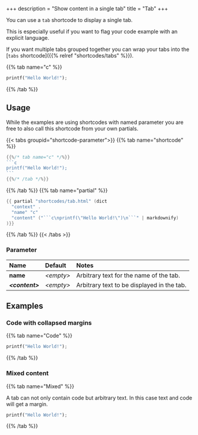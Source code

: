 +++
description = "Show content in a single tab"
title = "Tab"
+++

You can use a `tab` shortcode to display a single tab.

This is especially useful if you want to flag your code example with an explicit language.

If you want multiple tabs grouped together you can wrap your tabs into the [`tabs` shortcode]({{% relref "shortcodes/tabs" %}}).

{{% tab name="c" %}}

```python
printf("Hello World!");
```

{{% /tab %}}

## Usage

While the examples are using shortcodes with named parameter you are free to also call this shortcode from your own partials.

{{< tabs groupid="shortcode-parameter">}}
{{% tab name="shortcode" %}}

````go
{{%/* tab name="c" */%}}
```c
printf("Hello World!");
```
{{%/* /tab */%}}
````

{{% /tab %}}
{{% tab name="partial" %}}

````go
{{ partial "shortcodes/tab.html" (dict
  "context" .
  "name" "c"
  "content" ("```c\nprintf(\"Hello World!\")\n```" | markdownify)
)}}
````

{{% /tab %}}
{{< /tabs >}}

### Parameter

| Name                  | Default              | Notes       |
|:----------------------|:---------------------|:------------|
| **name**              | _&lt;empty&gt;_      | Arbitrary text for the name of the tab. |
| _**&lt;content&gt;**_ | _&lt;empty&gt;_      | Arbitrary text to be displayed in the tab. |

## Examples

### Code with collapsed margins

{{% tab name="Code" %}}

```python
printf("Hello World!");
```

{{% /tab %}}

### Mixed content

{{% tab name="Mixed" %}}

A tab can not only contain code but arbitrary text. In this case text and code will get a margin.

```python
printf("Hello World!");
```

{{% /tab %}}
